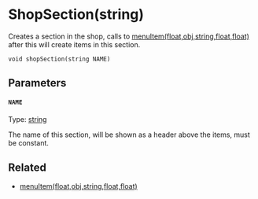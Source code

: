

# ShopSection(string)

Creates a section in the shop, calls to [menuItem(float,obj,string,float,float)](/MdDocs/Functions/MenuItem.float.obj.string.float.float.md) after this will create items in this section.

```
void shopSection(string NAME)
```

## Parameters

#### `NAME`
Type: [string](/MdDocs/Types/String.md)

The name of this section, will be shown as a header above the items, must be constant.

## Related

 - [menuItem(float,obj,string,float,float)](/MdDocs/Functions/MenuItem.float.obj.string.float.float.md)


